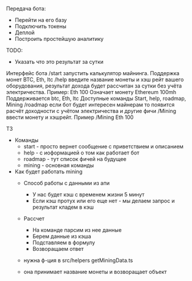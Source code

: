 Передача бота:
- Перейти на его базу
- Подключить токены
- Деплой
- Построить простейшую аналитику

TODO:
- Указать что это результат за сутки

Интерфейс бота
/start запустить калькулятор майнинга. Поддержка монет BTC, Eth, ltc
/help введите название монеты и хэш рейт вашего оборудования, результат дохода будет рассчитан за сутки без учёта электричества. Пример:
Eth 100
Означает монету Ethereum 100mh
Поддерживается btc, Eth, ltc
Доступные команды
Start, help, roadmap, Mining 
/roadmap если бот будет интересен майнерам то появится расчёт доходности с учётом электричества и другие фичи
/Mining  ввести монету и хэшрейт. Пример /Mining Eth 100

ТЗ
- Команды
    - start - просто вернет сообщение с приветствием и описанием
    - help - с иоформацией о том как работает бот
    - roadmap - тут список фичей на будущее 
    - mining - основная команды
- Как будет работать mining
    - Способ работы с данными из апи
        - У нас будет кэш с временем жизни 5 минут
        - Если кэш протух или его еще нет - мы делаем запрос и результат кладем в кэш
    - Рассчет
        - На команде парсим из нее данные
        - Берем данные из кэша
        - Подставляем в формулу
        - Возворащаем ответ
    


    - нужна ф-ция в src/helpers getMiningData.ts

    - она принимает название монеты и возворащает объект
